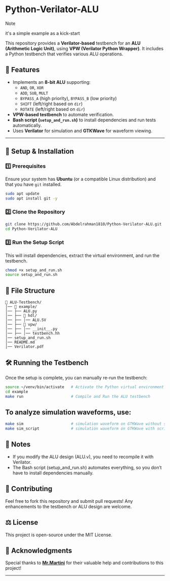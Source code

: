 # Python-Verilator-ALU

> [!NOTE]
> it's a simple example as a kick-start

This repository provides a **Verilator-based** testbench for an **ALU (Arithmetic Logic Unit)**, using **VPW (Verilator Python Wrapper)**. It includes a Python testbench that verifies various ALU operations.

## 📌 Features
- Implements an **8-bit ALU** supporting:
  - `AND`, `OR`, `XOR`
  - `ADD`, `SUB`, `MULT`
  - `BYPASS_A` (high priority), `BYPASS_B` (low priority)
  - `SHIFT` (left/right based on `dir`)
  - `ROTATE` (left/right based on `dir`)
- **VPW-based testbench** to automate verification.
- **Bash script (`setup_and_run.sh`)** to install dependencies and run tests automatically.
- Uses **Verilator** for simulation and **GTKWave** for waveform viewing.

---

## 🚀 Setup & Installation

### 1️⃣ Prerequisites
Ensure your system has **Ubuntu** (or a compatible Linux distribution) and that you have `git` installed.

```sh
sudo apt update
sudo apt install git -y
```

### 2️⃣ Clone the Repository

```sh
git clone https://github.com/Abdelrahman1810/Python-Verilator-ALU.git
cd Python-Verilator-ALU
```
### 3️⃣ Run the Setup Script
This will install dependencies, extract the virtual environment, and run the testbench.

```sh
chmod +x setup_and_run.sh
source setup_and_run.sh
```

## 📜 File Structure
```
📂 ALU-Testbench/
│── 📂 example/             
│── ├── ALU.py              
│── ├── 📂 hdl/
│── ├── │── ALU.SV          
│── ├── 📂 vpw/
│── ├── │── __init__.py
│── ├── │── testbench.hh
│── setup_and_run.sh    
│── README.md           
│── Verilator.pdf       
```

## 🛠 Running the Testbench

Once the setup is complete, you can manually re-run the testbench:

```sh
source ~/venv/bin/activate   # Activate the Python virtual environment
cd example
make run                     # Compile and Run the ALU testbench
```
## To analyze simulation waveforms, use:

```sh
make sim                     # simulation waveform on GTKWave without script
make sim_script              # simulation waveform on GTKWave with script
```

## 📝 Notes

- If you modify the ALU design (ALU.v), you need to recompile it with Verilator.
- The Bash script (setup_and_run.sh) automates everything, so you don’t have to install dependencies manually.

## 🤝 Contributing

Feel free to fork this repository and submit pull requests! Any enhancements to the testbench or ALU design are welcome.


## ⚖️ License
This project is open-source under the MIT License.

## 🙌 Acknowledgments
Special thanks to **[Mr.Martini](https://www.linkedin.com/in/berin-martini/)** for their valuable help and contributions to this project!

---
